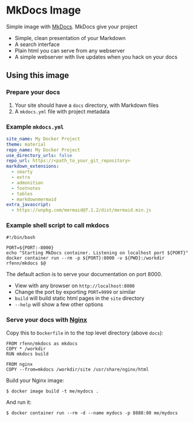 # MkDocs Image

Simple image with [MkDocs](https://www.mkdocs.org). MkDocs give your project

- Simple, clean presentation of your Markdown
- A search interface
- Plain html you can serve from any webserver
- A simple webserver with live updates when you hack on your docs

## Using this image

### Prepare your docs

1) Your site should have a `docs` directory, with Markdown files
1) A `mkdocs.yml` file with project metadata

### Example `mkdocs.yml`

```yaml
site_name: My Docker Project
theme: material
repo_name: My Docker Project
use_directory_urls: false
repo_url: https://<path_to_your_git_repository>
markdown_extensions:
  - smarty
  - extra
  - admonition
  - footnotes
  - tables
  - markdownmermaid
extra_javascript:
  - https://unpkg.com/mermaid@7.1.2/dist/mermaid.min.js
```

### Example shell script to call mkdocs

```shell
#!/bin/bash

PORT=${PORT:-8000}
echo "Starting MkDocs container. Listening on localhost port ${PORT}"
docker container run --rm -p ${PORT}:8000 -v ${PWD}:/workdir rfenn/mkdocs $@
```

The default action is to serve your documentation on port 8000.

- View with any browser on `http://localhost:8000`
- Change the port by exporting `PORT=9999` or similar
- `build` will build static html pages in the `site` directory
- `--help` will show a few other options

### Serve your docs with [Nginx](https://hub.docker.com/_/nginx)

Copy this to `Dockerfile` in to the top level directory (above `docs`):

```
FROM rfenn/mkdocs as mkdocs
COPY * /workdir
RUN mkdocs build

FROM nginx
COPY --from=mkdocs /workdir/site /usr/share/nginx/html
```

Build your Nginx image:

```shell
$ docker image build -t me/mydocs .
```

And run it:

```shell
$ docker container run --rm -d --name mydocs -p 8888:80 me/mydocs
```